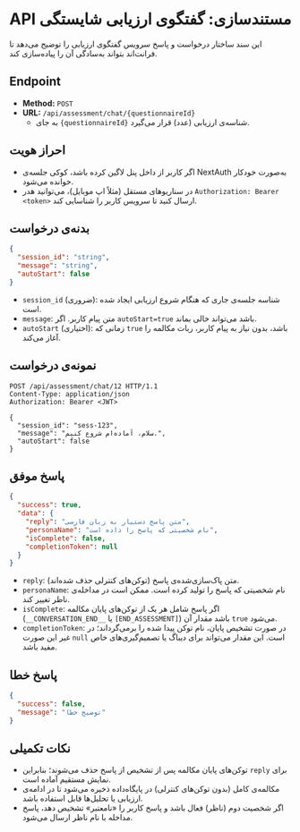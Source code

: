 # API مستندسازی: گفتگوی ارزیابی شایستگی

این سند ساختار درخواست و پاسخ سرویس گفتگوی ارزیابی را توضیح می‌دهد تا فرانت‌اند بتواند به‌سادگی آن را پیاده‌سازی کند.

## Endpoint
- **Method:** `POST`
- **URL:** `/api/assessment/chat/{questionnaireId}`
  - به جای `{questionnaireId}` شناسه‌ی ارزیابی (عدد) قرار می‌گیرد.

## احراز هویت
- اگر کاربر از داخل پنل لاگین کرده باشد، کوکی جلسه‌ی NextAuth به‌صورت خودکار خوانده می‌شود.
- در سناریوهای مستقل (مثلاً اپ موبایل)، می‌توانید هدر `Authorization: Bearer <token>` ارسال کنید تا سرویس کاربر را شناسایی کند.

## بدنه‌ی درخواست
```json
{
  "session_id": "string",
  "message": "string",
  "autoStart": false
}
```
- `session_id` (ضروری): شناسه جلسه‌ی جاری که هنگام شروع ارزیابی ایجاد شده است.
- `message`: متن پیام کاربر. اگر `autoStart=true` باشد می‌تواند خالی بماند.
- `autoStart` (اختیاری): زمانی که `true` باشد، بدون نیاز به پیام کاربر، ربات مکالمه را آغاز می‌کند.

## نمونه‌ی درخواست
```http
POST /api/assessment/chat/12 HTTP/1.1
Content-Type: application/json
Authorization: Bearer <JWT>

{
  "session_id": "sess-123",
  "message": "سلام، آماده‌ام شروع کنیم.",
  "autoStart": false
}
```

## پاسخ موفق
```json
{
  "success": true,
  "data": {
    "reply": "متن پاسخ دستیار به زبان فارسی",
    "personaName": "نام شخصیتی که پاسخ را داده است",
    "isComplete": false,
    "completionToken": null
  }
}
```
- `reply`: متن پاک‌سازی‌شده‌ی پاسخ (توکن‌های کنترلی حذف شده‌اند).
- `personaName`: نام شخصیتی که پاسخ را تولید کرده است. ممکن است در مداخله‌ی ناظر تغییر کند.
- `isComplete`: اگر پاسخ شامل هر یک از توکن‌های پایان مکالمه (`__CONVERSATION_END__` یا `[END_ASSESSMENT]`) باشد مقدار آن `true` می‌شود.
- `completionToken`: در صورت تشخیص پایان، نام توکن پیدا شده را برمی‌گرداند؛ در غیر این صورت `null` است. این مقدار می‌تواند برای دیباگ یا تصمیم‌گیری‌های خاص مفید باشد.

## پاسخ خطا
```json
{
  "success": false,
  "message": "توضیح خطا"
}
```

## نکات تکمیلی
- توکن‌های پایان مکالمه پس از تشخیص از پاسخ حذف می‌شوند؛ بنابراین `reply` برای نمایش مستقیم آماده است.
- مکالمه‌ی کامل (بدون توکن‌های کنترلی) در پایگاه‌داده ذخیره می‌شود تا در ادامه‌ی ارزیابی یا تحلیل‌ها قابل استفاده باشد.
- اگر شخصیت دوم (ناظر) فعال باشد و پاسخ کاربر را «نامعتبر» تشخیص دهد، پاسخ مداخله با نام ناظر ارسال می‌شود.
